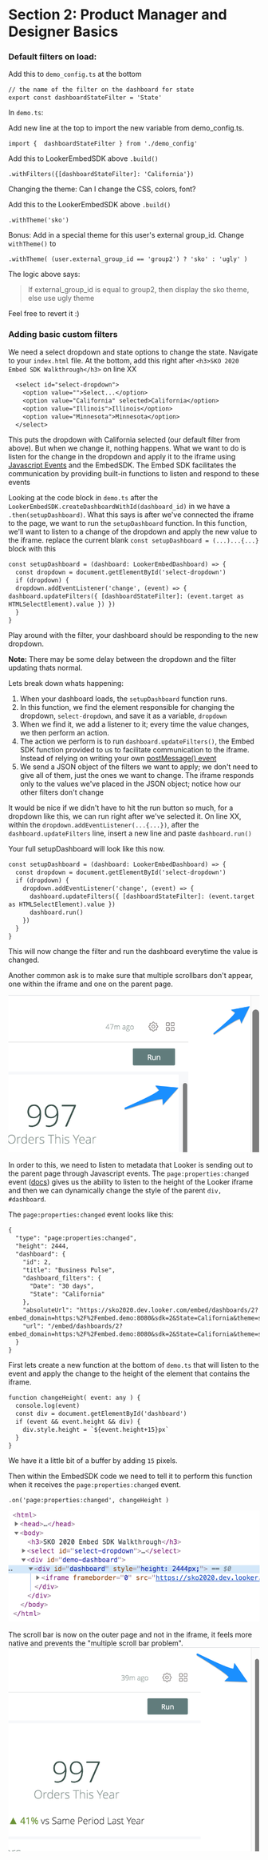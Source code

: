


# Section 2: Product Manager and Designer Basics

### Default filters on load:

Add this to `demo_config.ts` at the bottom

```
// the name of the filter on the dashboard for state
export const dashboardStateFilter = 'State'
```

In `demo.ts`:

Add new line at the top to import the new variable from demo_config.ts.

```
import {  dashboardStateFilter } from './demo_config'
```

Add this to LookerEmbedSDK above `.build()`


```
.withFilters({[dashboardStateFilter]: 'California'})

```


Changing the theme: Can I change the CSS, colors, font?

Add this to the LookerEmbedSDK above `.build()`

```
.withTheme('sko')
```

Bonus: Add in a special theme for this user's external group_id. Change `withTheme()` to

```
.withTheme( (user.external_group_id == 'group2') ? 'sko' : 'ugly' )
```
The logic above says:
> If external\_group_id is equal to group2, then display the sko theme, else use ugly theme

Feel free to revert it :)

### Adding basic custom filters
We need a select dropdown and state options to change the state. Navigate to your `index.html` file. At the bottom, add this right after `<h3>SKO 2020 Embed SDK Walkthrough</h3>` on line XX

```
  <select id="select-dropdown">
    <option value="">Select...</option>
    <option value="California" selected>California</option>
    <option value="Illinois">Illinois</option>
    <option value="Minnesota">Minnesota</option>
  </select>
```

This puts the dropdown with California selected (our default filter from above). But when we change it, nothing happens. What we want to do is listen for the change in the dropdown and apply it to the iframe using [Javascript Events](https://docs.looker.com/reference/embedding/embed-javascript-events) and the EmbedSDK. The Embed SDK facilitates the communication by providing built-in functions to listen and respond to these events

Looking at the code block in `demo.ts` after the `LookerEmbedSDK.createDashboardWithId(dashboard_id)`  in we have a `.then(setupDashboard)`. What this says is after we've connected the iframe to the page, we want to run the `setupDashboard` function. In this function, we'll want to listen to a change of the dropdown and apply the new value to the iframe. replace the current blank `const setupDashboard = (...)...{...}` block with this

```
const setupDashboard = (dashboard: LookerEmbedDashboard) => {
  const dropdown = document.getElementById('select-dropdown')
  if (dropdown) {
  dropdown.addEventListener('change', (event) => { dashboard.updateFilters({ [dashboardStateFilter]: (event.target as HTMLSelectElement).value }) })
  }
}
```

Play around with the filter, your dashboard should be responding to the new dropdown.

**Note:** There may be some delay between the dropdown and the filter updating thats normal.

Lets break down whats happening:

1. When your dashboard loads, the `setupDashboard` function runs.
2. In this function, we find the element responsible for changing the dropdown, `select-dropdown`, and save it as a variable, `dropdown`
3. When we find it, we add a listener to it; every time the value changes, we then perform an action.
4. The action we perform is to run `dashboard.updateFilters()`, the Embed SDK function provided to us to facilitate communication to the iframe. Instead of relying on writing your own [postMessage() event](https://docs.looker.com/reference/embedding/embed-javascript-events#posting_the_request_to_the_iframes_contentwindow_property)
5. We send a JSON object of the filters we want to apply; we don't need to give all of them, just the ones we want to change. The iframe responds only to the values we've placed in the JSON object; notice how our other filters don't change

It would be nice if we didn't have to hit the run button so much, for a dropdown like this, we can run right after we've selected it. On line XX, within the `dropdown.addEventListener(...{...})`, after the `dashboard.updateFilters` line, insert a new line and paste `dashboard.run()`

Your full setupDashboard will look like this now.

```
const setupDashboard = (dashboard: LookerEmbedDashboard) => {
  const dropdown = document.getElementById('select-dropdown')
  if (dropdown) {
    dropdown.addEventListener('change', (event) => {
      dashboard.updateFilters({ [dashboardStateFilter]: (event.target as HTMLSelectElement).value })
      dashboard.run()
    })
  }
}
```

This will now change the filter and run the dashboard everytime the value is changed.

Another common ask is to make sure that multiple scrollbars don't appear, one within the iframe and one on the parent page.

![HTML height](https://github.com/bryan-at-looker/embed-sdk-sko-markdown/blob/master/images/section2-height-scroll-before.png?raw=true)

In order to this, we need to listen to metadata that Looker is sending out to the parent page through Javascript events. The `page:properties:changed` event ([docs](https://docs.looker.com/reference/embedding/embed-javascript-events#page:properties:changed)) gives us the ability to listen to the height of the Looker iframe and then we can dynamically change the style of the parent `div, #dashboard`.

The `page:properties:changed` event looks like this:

```
{
  "type": "page:properties:changed",
  "height": 2444,
  "dashboard": {
    "id": 2,
    "title": "Business Pulse",
    "dashboard_filters": {
      "Date": "30 days",
      "State": "California"
    },
    "absoluteUrl": "https://sko2020.dev.looker.com/embed/dashboards/2?embed_domain=https:%2F%2Fembed.demo:8080&sdk=2&State=California&theme=sko&Date=30%20days&filter_config=%7B%22Date%22:%5B%7B%22type%22:%22past%22,%22values%22:%5B%7B%22constant%22:%2230%22,%22unit%22:%22day%22%7D,%7B%7D%5D,%22id%22:0%7D%5D,%22State%22:%5B%7B%22type%22:%22%3D%22,%22values%22:%5B%7B%22constant%22:%22California%22%7D,%7B%7D%5D,%22id%22:1%7D%5D%7D",
    "url": "/embed/dashboards/2?embed_domain=https:%2F%2Fembed.demo:8080&sdk=2&State=California&theme=sko&Date=30%20days&filter_config=%7B%22Date%22:%5B%7B%22type%22:%22past%22,%22values%22:%5B%7B%22constant%22:%2230%22,%22unit%22:%22day%22%7D,%7B%7D%5D,%22id%22:0%7D%5D,%22State%22:%5B%7B%22type%22:%22%3D%22,%22values%22:%5B%7B%22constant%22:%22California%22%7D,%7B%7D%5D,%22id%22:1%7D%5D%7D"
  }
}
```

First lets create a new function at the bottom of `demo.ts` that will listen to the event and apply the change to the height of the element that contains the iframe.

```
function changeHeight( event: any ) {
  console.log(event)
  const div = document.getElementById('dashboard')
  if (event && event.height && div) {
    div.style.height = `${event.height+15}px`
  }
}
```

We have it a little bit of a buffer by adding `15` pixels.

Then within the EmbedSDK code we need to tell it to perform this function when it receives the `page:properties:changed` event.

```
.on('page:properties:changed', changeHeight )
```



![HTML height](https://github.com/bryan-at-looker/embed-sdk-sko-markdown/blob/master/images/section2-height-html.png?raw=true)

The scroll bar is now on the outer page and not in the iframe, it feels more native and prevents the "multiple scroll bar problem".
![HTML height](https://github.com/bryan-at-looker/embed-sdk-sko-markdown/blob/master/images/section2-height-scroll-after.png?raw=true)
